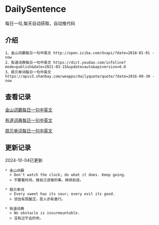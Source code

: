 # DailySentence

每日一句,每天自动获取，自动推代码

## 介绍

```
1、金山词霸每日一句中英文 http://open.iciba.com/dsapi/?date=2018-01-01 - now
2、有道词典每日一句中英文 https://dict.youdao.com/infoline?mode=publish&date=2021-03-15&update=auto&apiversion=6.0
3、扇贝单词每日一句中英文 https://apiv3.shanbay.com/weapps/dailyquote/quote/?date=2016-09-30 - now
```

## 查看记录

[金山词霸每日一句中英文](./data/iciba/)

[有道词典每日一句中英文](./data/youdao/)

[扇贝单词每日一句中英文](./data/shanbay/)

## 更新记录
2024-10-04已更新 
```
* 金山词霸
  > Don't watch the clock; do what it does. Keep going.
  > 不要看时间，做自己该做的事。继续前进。

* 扇贝单词
  > Every sweet has its sour; every evil its good.
  > 甘饴有其酸涩，恶人亦有善行。

* 有道词典
  > No obstacle is insurmountable.
  > 没有过不去的坎。

```
